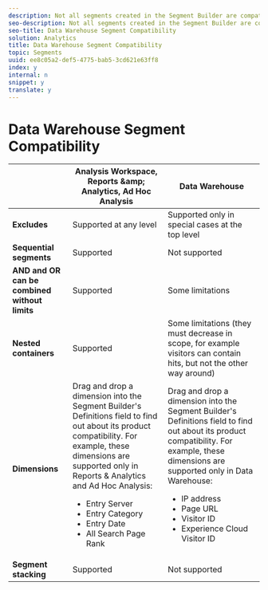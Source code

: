 ```yaml
---
description: Not all segments created in the Segment Builder are compatible with Data Warehouse. This table lists the supported functions.
seo-description: Not all segments created in the Segment Builder are compatible with Data Warehouse. This table lists the supported functions.
seo-title: Data Warehouse Segment Compatibility
solution: Analytics
title: Data Warehouse Segment Compatibility
topic: Segments
uuid: ee8c05a2-def5-4775-bab5-3cd621e63ff8
index: y
internal: n
snippet: y
translate: y
---
```


# Data Warehouse Segment Compatibility



<table id="table_BBB1DAFDF85041598FA4AF869172CF7F"> 
 <thead> 
  <tr> 
   <th colname="col1" class="entry"> </th> 
   <th colname="col2" class="entry"> Analysis Workspace, Reports &amp;amp; Analytics, Ad Hoc Analysis </th> 
   <th colname="col3" class="entry"> Data Warehouse </th> 
  </tr> 
 </thead>
 <tbody> 
  <tr> 
   <td colname="col1"> <b>Excludes</b> </td> 
   <td colname="col2"> Supported at any level </td> 
   <td colname="col3"> Supported only in special cases at the top level </td> 
  </tr> 
  <tr> 
   <td colname="col1"> <b>Sequential segments</b> </td> 
   <td colname="col2"> Supported </td> 
   <td colname="col3"> Not supported </td> 
  </tr> 
  <tr> 
   <td colname="col1"> <b>AND and OR can be combined without limits</b> </td> 
   <td colname="col2"> Supported </td> 
   <td colname="col3"> Some limitations </td> 
  </tr> 
  <tr> 
   <td colname="col1"> <b>Nested containers</b> </td> 
   <td colname="col2"> Supported </td> 
   <td colname="col3"> Some limitations (they must decrease in scope, for example visitors can contain hits, but not the other way around) </td> 
  </tr> 
  <tr> 
   <td colname="col1"> <b>Dimensions</b> </td> 
   <td colname="col2"> Drag and drop a dimension into the Segment Builder's <span class="uicontrol"> Definitions </span> field to find out about its product compatibility. For example, these dimensions are supported only in Reports &amp; Analytics and Ad Hoc Analysis: 
    <ul id="ul_BD708CC3A16743F49F998D1046EC70A3"> 
     <li id="li_240DA619D50B4336ACD9117BF59AF10A">Entry Server </li> 
     <li id="li_222D4D4116674EF8A52945CCB9C78719">Entry Category </li> 
     <li id="li_5A43C846E2EA4EFCB892DE9E0607C68C">Entry Date </li> 
     <li id="li_8E9CABBE04FC4A7A9A5D2BDD34AD3C87">All Search Page Rank </li> 
    </ul> </td> 
   <td colname="col3"> Drag and drop a dimension into the Segment Builder's <span class="uicontrol"> Definitions </span> field to find out about its product compatibility. For example, these dimensions are supported only in Data Warehouse: 
    <ul id="ul_61A5B314CCCF497DB0385324E3309E22"> 
     <li id="li_1254089BDFAE4E0F8E51CB1511BBBF53">IP address </li> 
     <li id="li_D8E040F77A8C46A084547F4FE685CB10">Page URL </li> 
     <li id="li_4C79AE900CF6458780C124143DC6FA5B">Visitor ID </li> 
     <li id="li_4EC10645DE9740609D8DDFD4F668FE67">Experience Cloud Visitor ID </li> 
    </ul> </td> 
  </tr> 
  <tr> 
   <td colname="col1"> <b>Segment stacking</b> </td> 
   <td colname="col2"> Supported </td> 
   <td colname="col3"> Not supported </td> 
  </tr> 
 </tbody> 
</table>

